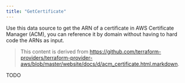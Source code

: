 ```yaml
---
title: "GetCertificate"
---
```


<!-- WARNING: this file was generated by the Pulumi Terraform Bridge (tfgen) Tool. -->
<!-- Do not edit by hand unless you're certain you know what you are doing! -->

<style>
  table td p { margin-top: 0; margin-bottom: 0; }
</style>

Use this data source to get the ARN of a certificate in AWS Certificate
Manager (ACM), you can reference
it by domain without having to hard code the ARNs as input.

> This content is derived from https://github.com/terraform-providers/terraform-provider-aws/blob/master/website/docs/d/acm_certificate.html.markdown.


TODO

